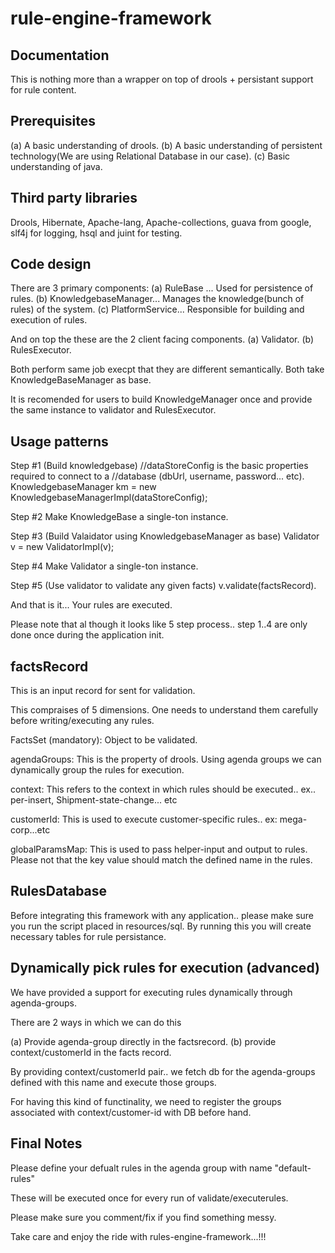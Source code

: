 # rule-engine-framework

Documentation
-------------

This is nothing more than a wrapper on top of drools + persistant
support for rule content.

Prerequisites
-------------

(a) A basic understanding of drools.
(b) A basic understanding of persistent technology(We are using
Relational Database in our case).
(c) Basic understanding of java.


Third party libraries
---------------------

Drools, Hibernate, Apache-lang, Apache-collections, guava from google,
slf4j for logging, hsql and juint for testing.

Code design
-----------

There are 3 primary components:
(a) RuleBase ... Used for persistence of rules.
(b) KnowledgebaseManager... Manages the knowledge(bunch of rules) of the system.
(c) PlatformService... Responsible for building and execution of rules.

And on top the these are the 2 client facing components.
(a) Validator.
(b) RulesExecutor.

Both perform same job execpt that they are different semantically.
Both take KnowledgeBaseManager as base.

It is recomended for users to build KnowledgeManager once and provide
the same instance to validator and RulesExecutor.

Usage patterns
--------------

Step #1 (Build knowledgebase)
//dataStoreConfig is the basic properties required to connect to a
//database (dbUrl,  username, password... etc).
KnowledgebaseManager km = new KnowledgebaseManagerImpl(dataStoreConfig);

Step #2
Make KnowledgeBase a single-ton instance.

Step #3 (Build Valaidator using KnowledgebaseManager as base)
Validator v = new ValidatorImpl(v);

Step #4
Make Validator a single-ton instance.

Step #5 (Use validator to validate any given facts)
v.validate(factsRecord).

And that is it... Your rules are executed.

Please note that al though it looks like 5 step process.. step 1..4 are
only done once during the application init.


factsRecord
-------------
This is an input record for sent for validation.

This compraises of 5 dimensions. One needs to understand them carefully
before writing/executing any rules.

FactsSet (mandatory): Object to be validated.

agendaGroups: This is the property of drools. Using agenda groups we can
dynamically group the rules for execution.

context: This refers to the context in which rules should be executed..
ex.. per-insert, Shipment-state-change... etc

customerId: This is used to execute customer-specific rules.. ex:
mega-corp...etc

globalParamsMap: This is used to pass helper-input and output to rules.
Please not that the key value should match the defined name in the
rules.

RulesDatabase
-------------
Before integrating this framework with any application.. please make
sure you run the script placed in resources/sql. By running this you
will create necessary tables for rule persistance.


Dynamically pick rules for execution (advanced)
-----------------------------------
We have provided a support for executing rules dynamically through
agenda-groups.

There are 2 ways in which we can do this

(a) Provide agenda-group directly in the factsrecord.
(b) provide context/customerId in the facts record.

By providing context/customerId pair.. we fetch db for the agenda-groups
defined with this name and execute those groups.

For having this kind of functinality, we need to register the groups
associated with context/customer-id with DB before hand.

Final Notes
-----------
Please define your defualt rules in the agenda group with name
"default-rules"

These will be executed once for every run of validate/executerules.


Please make sure you comment/fix if you find something messy.

Take care and enjoy the ride with rules-engine-framework...!!!

